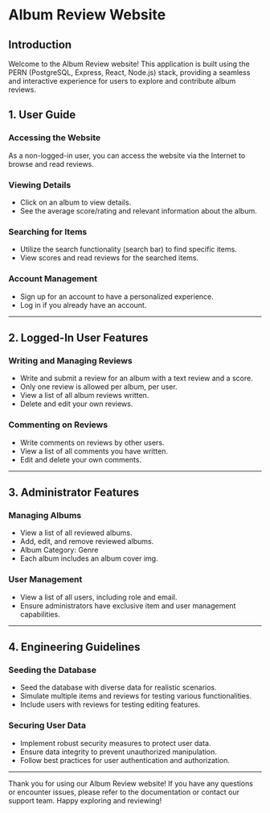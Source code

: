 # Album Review Website

## Introduction

Welcome to the Album Review website! This application is built using the PERN (PostgreSQL, Express, React, Node.js) stack, providing a seamless and interactive experience for users to explore and contribute album reviews.

## 1. User Guide

### Accessing the Website

As a non-logged-in user, you can access the website via the Internet to browse and read reviews.

### Viewing Details

- Click on an album to view details.
- See the average score/rating and relevant information about the album.

### Searching for Items

- Utilize the search functionality (search bar) to find specific items.
- View scores and read reviews for the searched items.

### Account Management

- Sign up for an account to have a personalized experience.
- Log in if you already have an account.

---

## 2. Logged-In User Features

### Writing and Managing Reviews

- Write and submit a review for an album with a text review and a score.
- Only one review is allowed per album, per user.
- View a list of all album reviews written.
- Delete and edit your own reviews.

### Commenting on Reviews

- Write comments on reviews by other users.
- View a list of all comments you have written.
- Edit and delete your own comments.

---

## 3. Administrator Features

### Managing Albums

- View a list of all reviewed albums.
- Add, edit, and remove reviewed albums.
- Album Category: Genre
- Each album includes an album cover img.

### User Management

- View a list of all users, including role and email.
- Ensure administrators have exclusive item and user management capabilities.

---

## 4. Engineering Guidelines

### Seeding the Database

- Seed the database with diverse data for realistic scenarios.
- Simulate multiple items and reviews for testing various functionalities.
- Include users with reviews for testing editing features.

### Securing User Data

- Implement robust security measures to protect user data.
- Ensure data integrity to prevent unauthorized manipulation.
- Follow best practices for user authentication and authorization.

---

Thank you for using our Album Review website! If you have any questions or encounter issues, please refer to the documentation or contact our support team. Happy exploring and reviewing!
